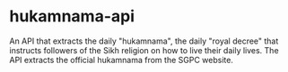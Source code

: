 # hukamnama-api
An API that extracts the daily "hukamnama", the daily "royal decree" that instructs followers of the Sikh religion on how to live their daily lives. The API extracts the official hukamnama from the SGPC website. 
